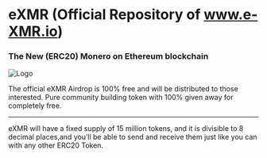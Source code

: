 # eXMR (Official Repository of www.e-XMR.io)
### The New (ERC20) Monero on Ethereum blockchain
![Logo](https://raw.githubusercontent.com/eXMR/eXMR/master/eXMR_Logo.png)

The official eXMR Airdrop is 100% free and will be distributed to those interested.
Pure community building token with 100% given away for completely free.

---
eXMR will have a fixed supply of 15 million tokens, and it is divisible to 8 decimal places,and you’ll be able to send and receive them just like you can with any other ERC20 Token.






